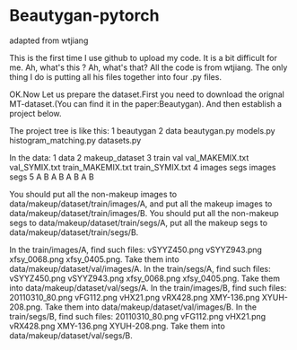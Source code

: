 # Beautygan-pytorch
adapted from wtjiang

This is the first time I use github to upload my code. It is a bit difficult for me. Ah, what's this ? Ah, what's that?
All the code is from wtjiang. The only thing I do is putting all his files together into four .py files.

OK.Now Let us prepare the dataset.First you need to download the orignal MT-dataset.(You can find it in the paper:Beautygan).
And then establish a project below.


The project tree is like this:
1       beautygan
2      data          beautygan.py  models.py   histogram_matching.py  datasets.py

In the data:
1      data
2     makeup_dataset
3    train           val        val_MAKEMIX.txt   val_SYMIX.txt  train_MAKEMIX.txt  train_SYMIX.txt
4  images segs   images segs
5  A  B   A  B   A   B  A  B

You should put all the non-makeup images to data/makeup/dataset/train/images/A, and put all the makeup images to data/makeup/dataset/train/images/B.
You should put all the non-makeup segs to data/makeup/dataset/train/segs/A, put all the makeup segs to data/makeup/dataset/train/segs/B. 

In the train/images/A, find such files: vSYYZ450.png   vSYYZ943.png  xfsy_0068.png  xfsy_0405.png. Take them into  data/makeup/dataset/val/images/A.
In the train/segs/A, find such files: vSYYZ450.png   vSYYZ943.png  xfsy_0068.png  xfsy_0405.png. Take them into  data/makeup/dataset/val/segs/A.
In the train/images/B, find such files: 20110310_80.png   vFG112.png  vHX21.png  vRX428.png  XMY-136.png  XYUH-208.png. Take them into  data/makeup/dataset/val/images/B.
In the train/segs/B, find such files: 20110310_80.png   vFG112.png  vHX21.png  vRX428.png  XMY-136.png  XYUH-208.png. Take them into  data/makeup/dataset/val/segs/B.



